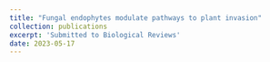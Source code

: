 ```yaml
---
title: "Fungal endophytes modulate pathways to plant invasion"
collection: publications
excerpt: 'Submitted to Biological Reviews'
date: 2023-05-17
---
```

